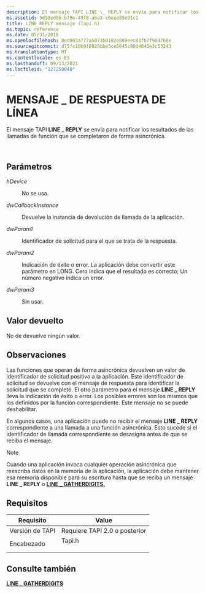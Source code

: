 ```yaml
---
description: El mensaje TAPI LINE \_ REPLY se envía para notificar los resultados de las llamadas de función que se completaron de forma asincrónica.
ms.assetid: 5d98ed8b-b75e-49f8-aba3-c6eee89e91c1
title: LINE_REPLY mensaje (Tapi.h)
ms.topic: reference
ms.date: 05/31/2018
ms.openlocfilehash: 8ed963a777a5073b0182e809eec83fb7f904768e
ms.sourcegitcommit: d75fc10b9f0825bbe5ce5045c90d4045e3c53243
ms.translationtype: MT
ms.contentlocale: es-ES
ms.lasthandoff: 09/13/2021
ms.locfileid: "127250040"
---
```

# <a name="line_reply-message"></a>MENSAJE \_ DE RESPUESTA DE LÍNEA

El mensaje TAPI **LINE \_ REPLY** se envía para notificar los resultados de las llamadas de función que se completaron de forma asincrónica.


```C++
            
```



## <a name="parameters"></a>Parámetros

<dl> <dt>

*hDevice* 
</dt> <dd>

No se usa.

</dd> <dt>

*dwCallbackInstance* 
</dt> <dd>

Devuelve la instancia de devolución de llamada de la aplicación.

</dd> <dt>

*dwParam1* 
</dt> <dd>

Identificador de solicitud para el que se trata de la respuesta.

</dd> <dt>

*dwParam2* 
</dt> <dd>

Indicación de éxito o error. La aplicación debe convertir este parámetro en LONG. Cero indica que el resultado es correcto; Un número negativo indica un error.

</dd> <dt>

*dwParam3* 
</dt> <dd>

Sin usar.

</dd> </dl>

## <a name="return-value"></a>Valor devuelto

No de devuelve ningún valor.

## <a name="remarks"></a>Observaciones

Las funciones que operan de forma asincrónica devuelven un valor de identificador de solicitud positivo a la aplicación. Este identificador de solicitud se devuelve con el mensaje de respuesta para identificar la solicitud que se completó. El otro parámetro para el mensaje **LINE \_ REPLY** lleva la indicación de éxito o error. Los posibles errores son los mismos que los definidos por la función correspondiente. Este mensaje no se puede deshabilitar.

En algunos casos, una aplicación puede no recibir el mensaje **LINE \_ REPLY** correspondiente a una llamada a una función asincrónica. Esto sucede si el identificador de llamada correspondiente se desasigna antes de que se reciba el mensaje.

> [!Note]  
> Cuando una aplicación invoca cualquier operación asincrónica que reescriba datos en la memoria de la aplicación, la aplicación debe mantener esa memoria disponible para su escritura hasta que se reciba un mensaje **LINE \_ REPLY** o [**LINE \_ GATHERDIGITS.**](line-gatherdigits.md)

 

## <a name="requirements"></a>Requisitos



| Requisito | Value |
|-------------------------|-----------------------------------------------------------------------------------|
| Versión de TAPI<br/> | Requiere TAPI 2.0 o posterior<br/>                                             |
| Encabezado<br/>       | <dl> <dt>Tapi.h</dt> </dl> |



## <a name="see-also"></a>Consulte también

<dl> <dt>

[**LINE \_ GATHERDIGITS**](line-gatherdigits.md)
</dt> </dl>

 

 




